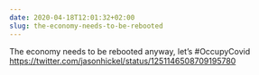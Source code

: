 ```yaml
---
date: 2020-04-18T12:01:32+02:00
slug: the-economy-needs-to-be-rebooted
---
```

The economy needs to be rebooted anyway, let’s #OccupyCovid https://twitter.com/jasonhickel/status/1251146508709195780

